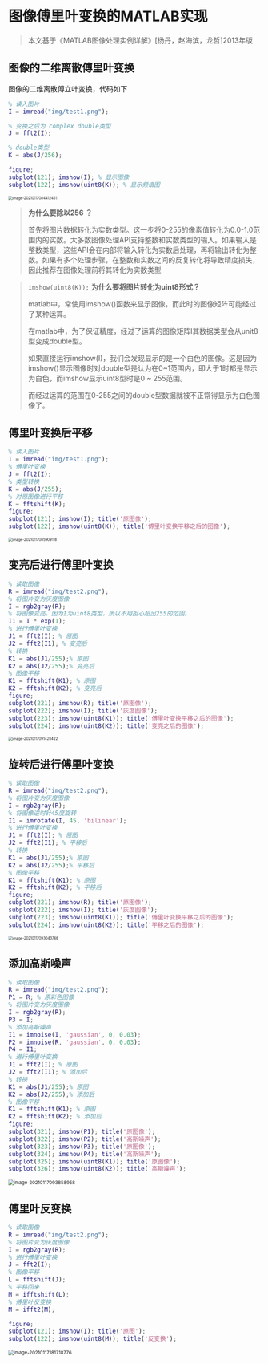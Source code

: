 # 图像傅里叶变换的MATLAB实现

> 本文基于《MATLAB图像处理实例详解》[杨丹，赵海滨，龙哲]2013年版

## 图像的二维离散傅里叶变换

图像的二维离散傅立叶变换，代码如下

```matlab
% 读入图片
I = imread("img/test1.png");

% 变换之后为 complex double类型
J = fft2(I);

% double类型
K = abs(J/256);

figure;
subplot(121); imshow(I); % 显示图像
subplot(122); imshow(uint8(K)); % 显示频谱图
```

<img src=".\傅立叶变换的matlab实现.imgs\image-20210117084412451.png" alt="image-20210117084412451" style="zoom: 50%;" />

> **为什么要除以256 ？**
>
> 
>
> 首先将图片数据转化为实数类型。这一步将0-255的像素值转化为0.0-1.0范围内的实数。大多数图像处理API支持整数和实数类型的输入。如果输入是整数类型，这些API会在内部将输入转化为实数后处理，再将输出转化为整数。如果有多个处理步骤，在整数和实数之间的反复转化将导致精度损失，因此推荐在图像处理前将其转化为实数类型

> `imshow(uint8(K));` **为什么要将图片转化为uint8形式？**
>
> 
>
> matlab中，常使用imshow()函数来显示图像，而此时的图像矩阵可能经过了某种运算。
>
> 在matlab中，为了保证精度，经过了运算的图像矩阵I其数据类型会从unit8型变成double型。
>
> 如果直接运行imshow(I)，我们会发现显示的是一个白色的图像。这是因为imshow()显示图像时对double型是认为在0~1范围内，即大于1时都是显示为白色，而imshow显示uint8型时是0 ~ 255范围。
>
> 而经过运算的范围在0-255之间的double型数据就被不正常得显示为白色图像了。

## 傅里叶变换后平移

```matlab
% 读入图片
I = imread("img/test1.png");
% 傅里叶变换
J = fft2(I);
% 类型转换
K = abs(J/255);
% 对原图像进行平移
K = fftshift(K); 
figure;
subplot(121); imshow(I); title('原图像');
subplot(122); imshow(uint8(K)); title('傅里叶变换平移之后的图像');
```

<img src=".\傅立叶变换的matlab实现.imgs\image-20210117085909118.png" alt="image-20210117085909118" style="zoom:50%;" />

## 变亮后进行傅里叶变换

```matlab
% 读取图像
R = imread("img/test2.png");
% 将图片变为灰度图像
I = rgb2gray(R);
% 将图像变亮，因为I为uint8类型，所以不用担心超出255的范围。
I1 = I * exp(1);
% 进行傅里叶变换
J1 = fft2(I); % 原图
J2 = fft2(I1); % 变亮后
% 转换
K1 = abs(J1/255);% 原图
K2 = abs(J2/255);% 变亮后
% 图像平移
K1 = fftshift(K1); % 原图
K2 = fftshift(K2); % 变亮后
figure;
subplot(221); imshow(R); title('原图像');
subplot(222); imshow(I); title('灰度图像');
subplot(223); imshow(uint8(K1)); title('傅里叶变换平移之后的图像');
subplot(224); imshow(uint8(K2)); title('变亮之后的图像');
```

<img src=".\傅立叶变换的matlab实现.imgs\image-20210117091428422.png" alt="image-20210117091428422" style="zoom:50%;" />

## 旋转后进行傅里叶变换

```matlab
% 读取图像
R = imread("img/test2.png");
% 将图片变为灰度图像
I = rgb2gray(R);
% 将图像逆时针45度旋转
I1 = imrotate(I, 45, 'bilinear');
% 进行傅里叶变换
J1 = fft2(I); % 原图
J2 = fft2(I1); % 平移后
% 转换
K1 = abs(J1/255);% 原图
K2 = abs(J2/255);% 平移后
% 图像平移
K1 = fftshift(K1); % 原图
K2 = fftshift(K2); % 平移后
figure;
subplot(221); imshow(R); title('原图像');
subplot(222); imshow(I); title('灰度图像');
subplot(223); imshow(uint8(K1)); title('傅里叶变换平移之后的图像');
subplot(224); imshow(uint8(K2)); title('平移之后的图像');
```

<img src=".\傅立叶变换的matlab实现.imgs\image-20210117093043746.png" alt="image-20210117093043746" style="zoom: 50%;" />

## 添加高斯噪声

```matlab
% 读取图像
R = imread("img/test2.png");
P1 = R; % 原彩色图像
% 将图片变为灰度图像
I = rgb2gray(R);
P3 = I;
% 添加高斯噪声
I1 = imnoise(I, 'gaussian', 0, 0.03);
P2 = imnoise(R, 'gaussian', 0, 0.03);
P4 = I1;
% 进行傅里叶变换
J1 = fft2(I); % 原图
J2 = fft2(I1); % 添加后
% 转换
K1 = abs(J1/255);% 原图
K2 = abs(J2/255);% 添加后
% 图像平移
K1 = fftshift(K1); % 原图
K2 = fftshift(K2); % 添加后
figure;
subplot(321); imshow(P1); title('原图像');
subplot(322); imshow(P2); title('高斯噪声');
subplot(323); imshow(P3); title('原图像');
subplot(324); imshow(P4); title('高斯噪声');
subplot(325); imshow(uint8(K1)); title('原图像');
subplot(326); imshow(uint8(K2)); title('高斯噪声');
```

<img src=".\傅立叶变换的matlab实现.imgs\image-20210117093858958.png" alt="image-20210117093858958" style="zoom: 67%;" />

## 傅里叶反变换

```matlab
% 读取图像
R = imread("img/test2.png");
% 将图片变为灰度图像
I = rgb2gray(R);
% 进行傅里叶变换
J = fft2(I);
% 图像平移
L = fftshift(J);
% 平移回来
M = ifftshift(L);
% 傅里叶反变换
M = ifft2(M);

figure;
subplot(121); imshow(I); title('原图');
subplot(122); imshow(uint8(M)); title('反变换');
```

<img src=".\傅立叶变换的matlab实现.imgs\image-20210117181718776.png" alt="image-20210117181718776" style="zoom:67%;" />